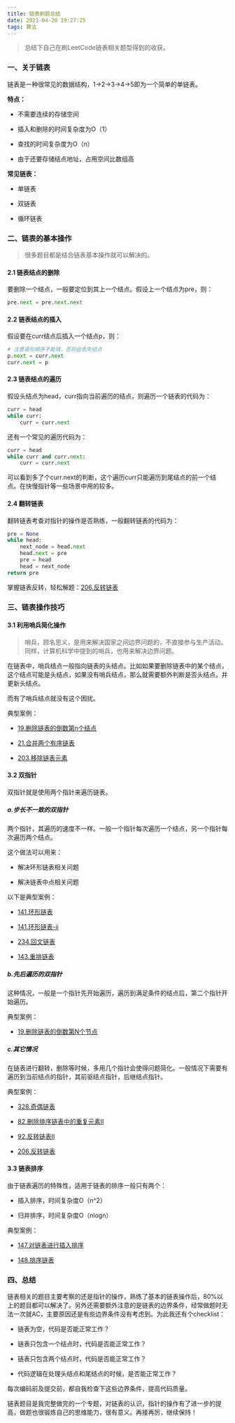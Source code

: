 ```yaml
---
title: 链表刷题总结
date: 2021-04-20 19:27:25
tags: 算法
---
```


> 总结下自己在刷LeetCode链表相关题型得到的收获。

<!--more-->

### 一、关于链表

链表是一种很常见的数据结构，1->2->3->4->5即为一个简单的单链表。

**特点：**

- 不需要连续的存储空间

- 插入和删除的时间复杂度为O（1）

- 查找的时间复杂度为O（n）

- 由于还要存储结点地址，占用空间比数组高

**常见链表：**

- 单链表

- 双链表

- 循环链表



### 二、链表的基本操作

> 很多题目都是结合链表基本操作就可以解决的。

#### 2.1 链表结点的删除

要删除一个结点，一般要定位到其上一个结点。假设上一个结点为pre，则：

```python
pre.next = pre.next.next
```

#### 2.2 链表结点的插入

假设要在curr结点后插入一个结点p，则：

```python
# 注意语句顺序不能错，否则会丢失结点
p.next = curr.next
curr.next = p
```

#### 2.3 链表结点的遍历

假设头结点为head，curr指向当前遍历的结点，则遍历一个链表的代码为：

```python
curr = head
while curr:
​    curr = curr.next
```

还有一个常见的遍历代码为：

```python
curr = head
while curr and curr.next:
​    curr = curr.next
```

可以看到多了个curr.next的判断，这个遍历curr只能遍历到尾结点的前一个结点。在快慢指针等一些场景中用的较多。

#### 2.4 翻转链表

翻转链表考查对指针的操作是否熟练，一般翻转链表的代码为：

```python
pre = None
while head:
​    next_node = head.next
​    head.next = pre
​    pre = head
​    head = next_node
return pre
```

掌握链表反转，轻松解题：[206.反转链表](https://github.com/zcbiner/beat-algorithm/blob/master/leetcode/206.%E5%8F%8D%E8%BD%AC%E9%93%BE%E8%A1%A8/readme.md)

### 三、链表操作技巧

#### 3.1 利用哨兵简化操作

> 哨兵，顾名思义，是用来解决国家之间边界问题的，不直接参与生产活动。同样，计算机科学中提到的哨兵，也用来解决边界问题。

在链表中，哨兵结点一般指向链表的头结点。比如如果要删除链表中的某个结点，这个结点可能是头结点，如果没有哨兵结点，那么就需要额外判断是否头结点，并更新头结点。

而有了哨兵结点就没有这个困扰。

典型案例：

- [19.删除链表的倒数第n个结点](https://github.com/zcbiner/beat-algorithm/blob/master/leetcode/19.%E5%88%A0%E9%99%A4%E9%93%BE%E8%A1%A8%E7%9A%84%E5%80%92%E6%95%B0%E7%AC%ACn%E4%B8%AA%E7%BB%93%E7%82%B9/readme.md)

- [21.合并两个有序链表](https://github.com/zcbiner/beat-algorithm/blob/master/leetcode/21.%E5%90%88%E5%B9%B6%E4%B8%A4%E4%B8%AA%E6%9C%89%E5%BA%8F%E9%93%BE%E8%A1%A8/readme.md)

- [203.移除链表元素](https://github.com/zcbiner/beat-algorithm/blob/master/leetcode/203.%E7%A7%BB%E9%99%A4%E9%93%BE%E8%A1%A8%E5%85%83%E7%B4%A0/readme.md)



#### 3.2 双指针

双指针就是使用两个指针来遍历链表。

##### a.步长不一致的双指针

两个指针，其遍历的速度不一样。一般一个指针每次遍历一个结点，另一个指针每次遍历两个结点。

这个做法可以用来：

- 解决环形链表相关问题

- 解决链表中点相关问题

以下是典型案例：

- [141.环形链表](https://github.com/zcbiner/beat-algorithm/blob/master/leetcode/141.%E7%8E%AF%E5%BD%A2%E9%93%BE%E8%A1%A8/readme.md)

- [141.环形链表-ii](https://github.com/zcbiner/beat-algorithm/blob/master/leetcode/142.%E7%8E%AF%E5%BD%A2%E9%93%BE%E8%A1%A8-ii/readme.md)

- [234.回文链表](https://github.com/zcbiner/beat-algorithm/blob/master/leetcode/234.%E5%9B%9E%E6%96%87%E9%93%BE%E8%A1%A8/readme.md)

- [143.重排链表](https://github.com/zcbiner/beat-algorithm/blob/master/leetcode/143.%E9%87%8D%E6%8E%92%E9%93%BE%E8%A1%A8/readme.md)



##### b.先后遍历的双指针

这种情况，一般是一个指针先开始遍历，遍历到满足条件的结点后，第二个指针开始遍历。

典型案例：

- [19.删除链表的倒数第N个节点](https://github.com/zcbiner/beat-algorithm/blob/master/leetcode/19.%E5%88%A0%E9%99%A4%E9%93%BE%E8%A1%A8%E7%9A%84%E5%80%92%E6%95%B0%E7%AC%ACn%E4%B8%AA%E7%BB%93%E7%82%B9/readme.md)



##### c.其它情况

在链表进行翻转，删除等时候，多用几个指针会使得问题简化。一般情况下需要有遍历到当前结点的指针，其前驱结点指针，后继结点指针。

典型案例：

- [328.奇偶链表](https://github.com/zcbiner/beat-algorithm/blob/master/leetcode/328.%E5%A5%87%E5%81%B6%E9%93%BE%E8%A1%A8/readme.md)

- [82.删除排序链表中的重复元素II](https://github.com/zcbiner/beat-algorithm/blob/master/leetcode/82.%E5%88%A0%E9%99%A4%E6%8E%92%E5%BA%8F%E9%93%BE%E8%A1%A8%E4%B8%AD%E7%9A%84%E9%87%8D%E5%A4%8D%E5%85%83%E7%B4%A0II/readme.md)

- [92.反转链表II](https://github.com/zcbiner/beat-algorithm/blob/master/leetcode/92.%E5%8F%8D%E8%BD%AC%E9%93%BE%E8%A1%A8II/readme.md)

- [206.反转链表](https://github.com/zcbiner/beat-algorithm/blob/master/leetcode/206.%E5%8F%8D%E8%BD%AC%E9%93%BE%E8%A1%A8/readme.md)



#### 3.3 链表排序

由于链表遍历的特殊性，适用于链表的排序一般只有两个：

- 插入排序，时间复杂度O（n^2）

- 归并排序，时间复杂度O（nlogn）

典型案例：

- [147.对链表进行插入排序](https://github.com/zcbiner/beat-algorithm/blob/master/leetcode/147.%E5%AF%B9%E9%93%BE%E8%A1%A8%E8%BF%9B%E8%A1%8C%E6%8F%92%E5%85%A5%E6%8E%92%E5%BA%8F/readme.md)

- [148.排序链表](https://github.com/zcbiner/beat-algorithm/blob/master/leetcode/148.%E6%8E%92%E5%BA%8F%E9%93%BE%E8%A1%A8/readme.md)



### 四、总结

链表相关的题目主要考察的还是指针的操作，熟练了基本的链表操作后，80%以上的题目都可以解决了。另外还需要额外注意的是链表的边界条件，经常做题时无法一次就AC，主要原因还是有些边界条件没有考虑到。为此我还有个checklist：

- 链表为空，代码是否能正常工作？

- 链表只包含一个结点时，代码是否能正常工作？

- 链表只包含两个结点时，代码是否能正常工作？

- 代码逻辑在处理头结点和尾结点的时候，是否能正常工作？

每次编码前及提交前，都自我检查下这些边界条件，提高代码质量。



链表题目是我完整做完的一个专题，对链表的认识，指针的操作有了进一步的提高，做题也很锻炼自己的思维能力，很有意义。再接再厉，继续保持！